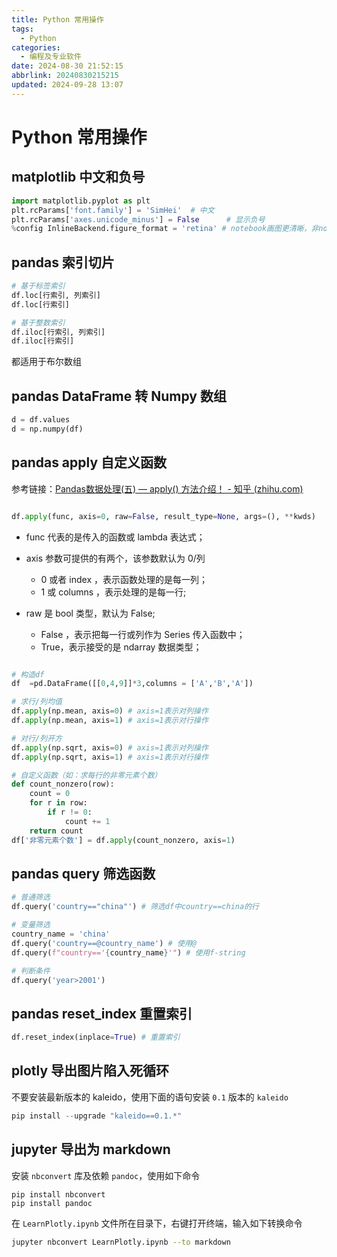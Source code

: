 ```yaml
---
title: Python 常用操作
tags:
  - Python
categories:
  - 编程及专业软件
date: 2024-08-30 21:52:15
abbrlink: 20240830215215
updated: 2024-09-28 13:07
---
```


# Python 常用操作

## matplotlib 中文和负号

```python
import matplotlib.pyplot as plt
plt.rcParams['font.family'] = 'SimHei'  # 中文
plt.rcParams['axes.unicode_minus'] = False      # 显示负号
%config InlineBackend.figure_format = 'retina' # notebook画图更清晰，非notebook不需要
```

## pandas 索引切片

```python
# 基于标签索引
df.loc[行索引, 列索引]
df.loc[行索引]

# 基于整数索引
df.iloc[行索引, 列索引] 
df.iloc[行索引]
```
都适用于布尔数组

## pandas  DataFrame 转 Numpy 数组
```python
d = df.values
d = np.numpy(df)
```

## pandas  apply 自定义函数

参考链接：[Pandas数据处理(五) — apply() 方法介绍！ - 知乎 (zhihu.com)](https://zhuanlan.zhihu.com/p/340770847)

```python

df.apply(func, axis=0, raw=False, result_type=None, args=(), **kwds)

```

- func 代表的是传入的函数或 lambda 表达式；

-  axis 参数可提供的有两个，该参数默认为 0/列  
	- 0 或者 index ，表示函数处理的是每一列；
	- 1 或 columns ，表示处理的是每一行;

- raw 是 bool 类型，默认为 False;  
	- False ，表示把每一行或列作为 Series 传入函数中；
	- True，表示接受的是 ndarray 数据类型；

```python

# 构造df
df  =pd.DataFrame([[0,4,9]]*3,columns = ['A','B','A'])

# 求行/列均值
df.apply(np.mean, axis=0) # axis=1表示对列操作
df.apply(np.mean, axis=1) # axis=1表示对行操作

# 对行/列开方
df.apply(np.sqrt, axis=0) # axis=1表示对列操作
df.apply(np.sqrt, axis=1) # axis=1表示对行操作

# 自定义函数（如：求每行的非零元素个数）
def count_nonzero(row):
    count = 0
    for r in row:
        if r != 0:
            count += 1
    return count
df['非零元素个数'] = df.apply(count_nonzero, axis=1)

```


## pandas  query 筛选函数
```python
# 普通筛选
df.query('country=="china"') # 筛选df中country==china的行

# 变量筛选
country_name = 'china'
df.query('country==@country_name') # 使用@
df.query(f"country=='{country_name}'") # 使用f-string

# 判断条件
df.query('year>2001')
```

## pandas  reset_index 重置索引
```python
df.reset_index(inplace=True) # 重置索引
```

## plotly 导出图片陷入死循环

不要安装最新版本的 kaleido，使用下面的语句安装 `0.1` 版本的 `kaleido`
```python
pip install --upgrade "kaleido==0.1.*"
```

## jupyter 导出为 markdown

安装 `nbconvert` 库及依赖 `pandoc`，使用如下命令
```
pip install nbconvert
pip install pandoc
```

在 `LearnPlotly.ipynb` 文件所在目录下，右键打开终端，输入如下转换命令
```bash
jupyter nbconvert LearnPlotly.ipynb --to markdown
```

